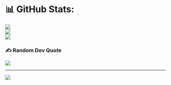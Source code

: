 # 📊 GitHub Stats:
![](https://github-readme-stats.vercel.app/api?username=humoridze&theme=dark&hide_border=true&include_all_commits=false&count_private=false)<br/>
![](https://github-readme-streak-stats.herokuapp.com/?user=humoridze&theme=dark&hide_border=true)<br/>
![](https://github-readme-stats.vercel.app/api/top-langs/?username=humoridze&theme=dark&hide_border=true&include_all_commits=false&count_private=false&layout=compact)

### ✍️ Random Dev Quote
![](https://quotes-github-readme.vercel.app/api?type=horizontal&theme=dark)

---
[![](https://visitcount.itsvg.in/api?id=humoridze&icon=2&color=12)](https://visitcount.itsvg.in)
